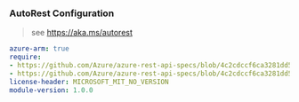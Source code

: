 ### AutoRest Configuration

> see https://aka.ms/autorest

``` yaml
azure-arm: true
require:
- https://github.com/Azure/azure-rest-api-specs/blob/4c2cdccf6ca3281dd50ed8788ce1de2e0d480973/specification/labservices/resource-manager/readme.md
- https://github.com/Azure/azure-rest-api-specs/blob/4c2cdccf6ca3281dd50ed8788ce1de2e0d480973/specification/labservices/resource-manager/readme.go.md
license-header: MICROSOFT_MIT_NO_VERSION
module-version: 1.0.0

```